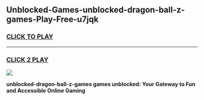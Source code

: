 
## Unblocked-Games-unblocked-dragon-ball-z-games-Play-Free-u7jqk
<h3>
<a href="https://premium76.site?title=unblocked-dragon-ball-z-games&ref=22A">CLICK TO PLAY</a></h3>
<hr>

<h3>
<a href="https://premium76.site?title=unblocked-dragon-ball-z-games&ref=22A">CLICK 2 PLAY</a>
  
</h3>

<a href="https://premium76.site?title=unblocked-dragon-ball-z-games&ref=22A"><img src="https://clearcache.store/games.png"></a>


**unblocked-dragon-ball-z-games games unblocked: Your Gateway to Fun and Accessible Online Gaming**
